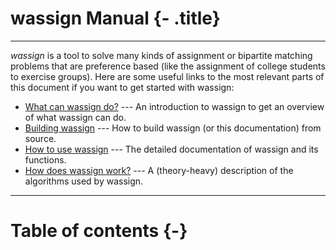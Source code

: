 # wassign Manual {- .title}

---

*wassign* is a tool to solve many kinds of assignment or bipartite matching problems that are preference based (like the assignment of college students to exercise groups). Here are some useful links to the most relevant parts of this document if you want to get started with wassign:

 - [What can wassign do?](#introduction-to-wassign) --- An introduction to wassign to get an overview of what wassign can do.
 - [Building wassign](#building-wassign) --- How to build wassign (or this documentation) from source.
 - [How to use wassign](#manual) --- The detailed documentation of wassign and its functions.
 - [How does wassign work?](#inner-workings-of-wassign) --- A (theory-heavy) description of the algorithms used by wassign.

---

# Table of contents {-}
